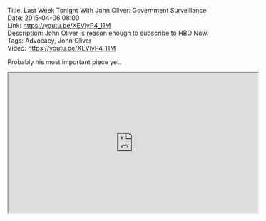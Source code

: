 Title: Last Week Tonight With John Oliver: Government Surveillance  
Date: 2015-04-06 08:00  
Link: https://youtu.be/XEVlyP4_11M  
Description: John Oliver is reason enough to subscribe to HBO Now.  
Tags: Advocacy, John Oliver  
Video: https://youtu.be/XEVlyP4_11M  

Probably his most important piece yet.

<iframe width="560" height="315" src="https://www.youtube.com/embed/XEVlyP4_11M" allowfullscreen></iframe>
